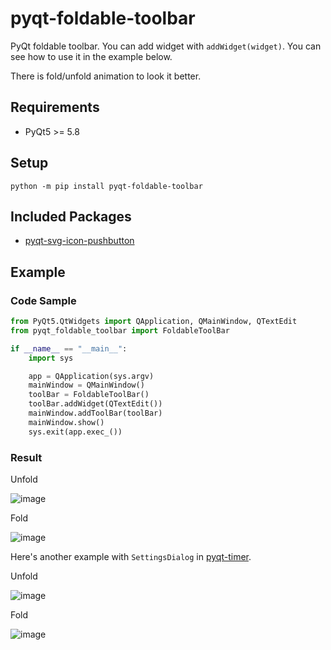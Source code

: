 # pyqt-foldable-toolbar
PyQt foldable toolbar. You can add widget with `addWidget(widget)`. You can see how to use it in the example below.

There is fold/unfold animation to look it better.

## Requirements
* PyQt5 >= 5.8

## Setup
`python -m pip install pyqt-foldable-toolbar`

## Included Packages
* <a href="https://github.com/yjg30737/pyqt-svg-icon-pushbutton.git">pyqt-svg-icon-pushbutton</a>

## Example
### Code Sample
```python
from PyQt5.QtWidgets import QApplication, QMainWindow, QTextEdit
from pyqt_foldable_toolbar import FoldableToolBar

if __name__ == "__main__":
    import sys

    app = QApplication(sys.argv)
    mainWindow = QMainWindow()
    toolBar = FoldableToolBar()
    toolBar.addWidget(QTextEdit())
    mainWindow.addToolBar(toolBar)
    mainWindow.show()
    sys.exit(app.exec_())
```

### Result

Unfold

![image](https://user-images.githubusercontent.com/55078043/157591512-9654f7c5-b852-48f9-95bf-2ac22baa182b.png)

Fold

![image](https://user-images.githubusercontent.com/55078043/157591529-2b1ccbb9-5f9b-4342-a52b-d4d48e7e15c5.png)

Here's another example with `SettingsDialog` in <a href="https://github.com/yjg30737/pyqt-timer.git">pyqt-timer</a>.

Unfold

![image](https://user-images.githubusercontent.com/55078043/168452297-8bdce2f0-3126-4a83-8dee-c4ffd932ac4d.png)

Fold

![image](https://user-images.githubusercontent.com/55078043/168452302-aae84399-aa3b-4e5d-bcef-1b8cbf682ba8.png)

